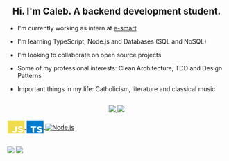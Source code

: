 <h2 align="center">Hi. I'm Caleb. A backend development student.</h2>

- I'm currently working as intern at [e-smart](https://www.imtraff.com.br/esmart/)

- I'm learning TypeScript, Node.js and Databases (SQL and NoSQL)

- I'm looking to collaborate on open source projects

- Some of my professional interests: Clean Architecture, TDD and Design Patterns

- Important things in my life: Catholicism, literature and classical music

##

<div align="center">
  <a href="https://github.com/caleb-freitas">
  <img height="160em" src="https://github-readme-stats.vercel.app/api?username=caleb-freitas&show_icons=true&theme=nord&include_all_commits=true&count_private=true"/>
  <img height="160em" src="https://github-readme-stats.vercel.app/api/top-langs/?username=caleb-freitas&layout=compact&langs_count=7&theme=nord"/>
</div>

<div style="display: inline_block"><br>
  <img align="center" alt="JavaScript" height="30" width="40" src="https://raw.githubusercontent.com/devicons/devicon/master/icons/javascript/javascript-plain.svg">
  <img align="center" alt="TypeScript" height="30" width="40" src="https://raw.githubusercontent.com/devicons/devicon/master/icons/typescript/typescript-plain.svg">
  <img align="center" alt="Node.js" height="30" width="40" src="https://cdn.jsdelivr.net/gh/devicons/devicon/icons/nodejs/nodejs-plain.svg" />
</div>

##
  
<div>
  <a href="https://www.linkedin.com/in/caleb-freitas" target="_blank"><img src="https://img.shields.io/badge/-LinkedIn-%230077B5?style=for-the-badge&logo=linkedin&logoColor=white" target="_blank"></a>
  <a href = "mailto:calebgfreitas@gmail.com"><img src="https://img.shields.io/badge/-Gmail-%23333?style=for-the-badge&logo=gmail&logoColor=white" target="_blank"></a>
</div>
